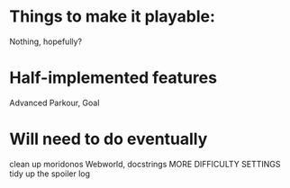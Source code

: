 # Things to make it playable:
Nothing, hopefully?

# Half-implemented features
Advanced Parkour, Goal

# Will need to do eventually
clean up moridonos
Webworld, docstrings
MORE DIFFICULTY SETTINGS
tidy up the spoiler log